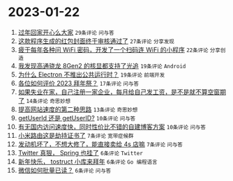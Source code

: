 # 2023-01-22

1. [过年回家开心么大家](https://www.v2ex.com/t/910234) `29条评论` `问与答`
1. [这款程序生成的红包封面终于审核通过了](https://www.v2ex.com/t/910245) `27条评论` `分享发现`
1. [疲于每年各种问 WiFi 密码，开发了一个扫码连 WiFi 的小程序](https://www.v2ex.com/t/910232) `22条评论` `分享创造`
1. [我发现高通骁龙 8Gen2 的核显都支持了光追](https://www.v2ex.com/t/910225) `19条评论` `Android`
1. [为什么 Electron 不推出公共运行时？](https://www.v2ex.com/t/910242) `19条评论` `前端开发`
1. [各位如何评价 2023 拜年祭？](https://www.v2ex.com/t/910222) `17条评论` `问与答`
1. [如果失业在家，自己注册一家企业，每月给自己发工资，是不是就不算空窗期了](https://www.v2ex.com/t/910224) `14条评论` `奇思妙想`
1. [提高网站速度的第二种思路](https://www.v2ex.com/t/910229) `13条评论` `奇思妙想`
1. [getUserId 还是 getUserID?](https://www.v2ex.com/t/910246) `10条评论` `问与答`
1. [有无国内访问速度快，同时性价比不错的自建博客方案](https://www.v2ex.com/t/910223) `10条评论` `问与答`
1. [小米路由这是劫持证书了](https://www.v2ex.com/t/910237) `7条评论` `宽带症候群`
1. [发动机坏了，不想大修了，能直接卖给 4s 店嘛](https://www.v2ex.com/t/910227) `7条评论` `问与答`
1. [Twitter 真狠， Spring 也挂了](https://www.v2ex.com/t/910247) `6条评论` `Twitter`
1. [新年快乐， tostruct 小库来拜年](https://www.v2ex.com/t/910240) `6条评论` `Go 编程语言`
1. [微信如何批量已读？](https://www.v2ex.com/t/910228) `6条评论` `问与答`
